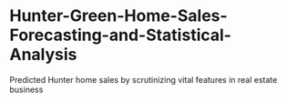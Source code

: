 # Hunter-Green-Home-Sales-Forecasting-and-Statistical-Analysis
Predicted Hunter home sales by scrutinizing vital features in real estate business
